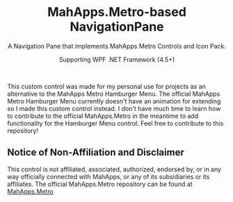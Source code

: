 <div align="center">
    <h1> MahApps.Metro-based NavigationPane </h1>
    <p> A Navigation Pane that implements MahApps Metro Controls and Icon Pack. </p>
    <p> Supporting WPF .NET Framework (4.5+)
</div>

<br/>
<p> This custom control was made for my personal use for projects as an alternative to the MahApps Metro Hamburger Menu. 
    The official MahApps Metro Hamburger Menu currently doesn't have an animation for extending so I made this custom control instead.
    I don't have much time to learn how to contribute to the official MahApps.Metro in the meantime to add functionality for the Hamburger Menu control. 
    Feel free to contribute to this repository!
</p>

<h2> Notice of Non-Affiliation and Disclaimer </h2>
<p> 
    This control is not affiliated, associated, authorized, endorsed by, or in any way officially connected with MahApps, or any of its subsidiaries or its affiliates. 
    The official MahApps.Metro repository can be found at
    <a href="https://github.com/MahApps/MahApps.Metro">
        MahApps.Metro
    </a>
</p>
